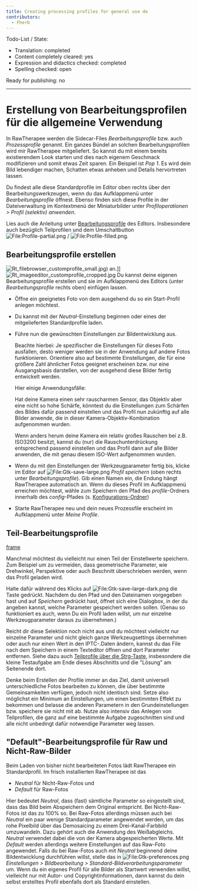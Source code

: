 ```yaml
---
title: Creating processing profiles for general use de
contributors:
  - Fherb
---
```


Todo-List / State:

- Translation: completed
- Content completely cleared: yes
- Expression and didactics checked: completed
- Spelling checked: open

Ready for publishing: no

------------------------------------------------------------------------

# Erstellung von Bearbeitungsprofilen für die allgemeine Verwendung

In RawTherapee werden die Sidecar-Files *Bearbeitungsprofile* bzw. auch
*Prozessprofile* genannt. Ein ganzes Bündel an solchen
Bearbeitungsprofilen wird mir RawTherapee mitgeliefert. So kannst du mit
einem bereits existierendem Look starten und dies nach eigenem Geschmack
modifizieren und somit etwas Zeit sparen. Ein Beispiel ist *Pop 1*. Es
wird dein Bild lebendiger machen, Schatten etwas anheben und Details
hervortreten lassen.

Du findest alle diese Standardprofile im Editor oben rechts über den
Bearbeitungswerkzeugen, wenn du das Aufklappmenü unter
*Bearbeitungsprofile* öffnest. Ebenso finden sich diese Profile in der
Dateiverwaltung im Kontextmenü der Miniaturbilder unter
*Profiloperationen \> Profil (selektiv) anwenden*.

Lies auch die Anleitung unter
[Bearbeitungsprofile](The_Image_Editor_Tab/de#Bearbeitungsprofile.md)
des Editors. Insbesondere auch bezüglich Teilprofilen und dem
Umschaltbutton
![<File:Profile-partial.png>](Profile-partial.png "File:Profile-partial.png")
/
![<File:Profile-filled.png>](Profile-filled.png "File:Profile-filled.png").

## Bearbeitungsprofile erstellen

![](Rt_filebrowser_customprofile_small.jpg "Rt_filebrowser_customprofile_small.jpg"))
an.\]\]
![](Rt_imageeditor_customprofile_cropped.jpg "Rt_imageeditor_customprofile_cropped.jpg")
Du kannst deine eigenen Bearbeitungsprofile erstellen und sie im
Aufklappmenü des Editors (unter *Bearbeitungsprofile* rechts oben)
einfügen lassen.

- Öffne ein geeignetes Foto von dem ausgehend du so ein Start-Profil
  anlegen möchtest.
- Du kannst mit der *Neutral*-Einstellung beginnen oder eines der
  mitgelieferten Standardprofile laden.
- Führe nun die gewünschten Einstellungen zur Bildentwicklung aus.
    
  Beachte hierbei: Je spezifischer die Einstellungen für dieses Foto
  ausfallen, desto weniger werden sie in der Anwendung auf andere Fotos
  funktionieren. Orientiere also auf bestimmte Einstellungen, die für
  eine größere Zahl ähnlicher Fotos geeignet erscheinen bzw. nur eine
  Ausgangsbasis darstellen, von der ausgehend diese Bilder fertig
  entwickelt werden.

  Hier einige Anwendungsfälle:

  Hat deine Kamera einen sehr rauscharmen Sensor, das Objektiv aber eine
  nicht so hohe Schärfe, könntest du die Einstellungen zum Schärfen des
  Bildes dafür passend einstellen und das Profil nun zukünftig auf alle
  Bilder anwende, die in dieser Kamera-Objektiv-Kombination aufgenommen
  wurden.

  Wenn anders herum deine Kamera ein relativ großes Rauschen bei z.B.
  ISO3200 besitzt, kannst du (nur) die Rauschunterdrückung entsprechend
  passend einstellen und das Profil dann auf alle Bilder anwenden, die
  mit genau diesem ISO-Wert aufgenommen wurden.
- Wenn du mit den Einstellungen der Werkzeugparameter fertig bis, klicke
  im Editor auf
  ![<File:Gtk-save-large.png>](Gtk-save-large.png "File:Gtk-save-large.png")
  *Profil speichern* (oben rechts unter *Bearbeitungsprofile*). Gib
  einen Namen ein, die Endung hängt RawTherapee automatisch an. Wenn du
  dieses Profil im Aufklappmenü erreichen möchtest, wähle zum Speichern
  den Pfad des *profile*-Ordners innerhalb des *config*-Pfades (s.
  [Konfigurations-Ordner](File_Paths/de#Konfigurations-Ordner.md))
- Starte RawTherapee neu und dein neues Prozessfile erscheint im
  Aufklappmenü unter *Meine Profile*.

  

## Teil-Bearbeitungsprofile

[frame](image:SelectProfileImportDlg_de_small.png.md)

Manchmal möchtest du vielleicht nur einen Teil der Einstellwerte
speichern. Zum Beispiel um zu vermeiden, dass geometrische Parameter,
wie Drehwinkel, Perspektive oder auch Beschnitt überschrieben werden,
wenn das Profil geladen wird.

Halte dafür während des Klicks auf
![<File:Gtk-save-large-dark.png>](Gtk-save-large-dark.png "File:Gtk-save-large-dark.png")
die Taste gedrückt. Nachdem du den Pfad und den Dateinamen vorgegeben
hast und auf *Speichern* gedrückt hast, öffnet sich eine Dialogbox, in
der du angeben kannst, welche Parameter gespeichert werden sollen.
(Genau so funktioniert es auch, wenn Du ein Profil laden willst, um nur
einzelne Werkzeugparameter daraus zu übernehmen.)

Reicht dir diese Selektion noch nicht aus und du möchtest vielleicht nur
einzelne Parameter und nicht gleich ganze Werkzeugsettings übernehmen
oder auch nur einen Wert in den IPTC-.Daten ändern, kannst du das File
nach dem Speichern in einem Texteditor öffnen und dort Parameter
entfernen. Siehe dazu auch [Teilprofile über die
Strg-Taste](The_Image_Editor_Tab/de#Teilprofile_.C3.BCber_die_Strg-Taste.md),
insbesondere die kleine Testaufgabe am Ende dieses Abschnitts und die
"Lösung" am Seitenende dort.

Denke beim Erstellen der Profile immer an das Ziel, damit universell
unterschiedliche Fotos bearbeiten zu können, die über bestimmte
Gemeinsamkeiten verfügen, jedoch nicht identisch sind. Setze also
möglichst ein Minimum an Einstellungen, um einen bestimmten Effekt zu
bekommen und belasse die anderen Parametern in den Grundeinstellungen
bzw. speichere sie nicht mit ab. Nutze also intensiv das Anlegen von
Teilprofilen, die ganz auf eine bestimmte Aufgabe zugeschnitten sind und
alle nicht unbedingt dafür notwendige Parameter weg lassen.

## "Default"-Bearbeitungsprofile für Raw und Nicht-Raw-Bilder

Beim Laden von bisher nicht bearbeiteten Fotos lädt RawTherapee ein
Standardprofil. Im frisch installierten RawTherapee ist das

- *Neutral* für Nicht-Raw-Fotos und
- *Default* für Raw-Fotos

Hier bedeutet *Neutral*, dass (fast) sämtliche Parameter so eingestellt
sind, dass das Bild beim Abspeichern dem Original entspricht. Bei
Nicht-Raw-Fotos ist das zu 100% so. Bei Raw-Fotos allerdings müssen auch
bei *Neutral* ein paar wenige Standardparameter angewendet werden, um
das rohe Pixelbild über das Demosaicing zu einem Drei-Kanal-Farbbild
umzuwandeln. Dazu gehört auch die Anwendung des Weißabgleichs. *Neutral*
verwendet dabei die von der Kamera abgespeicherten Werte. Mit *Default*
werden allerdings weitere Einstellungen auf das Raw-Foto angewendet.
Falls du bei Raw-Fotos auch mit *Neutral* beginnend deine
Bildentwicklung durchführen willst, stelle das in
![<File:Gtk-preferences.png>](Gtk-preferences.png "File:Gtk-preferences.png")
*Einstellungen \> Bildbearbeitung \>
Standard-Bildverarbeitungsparameter* um. Wenn du ein eigenes Profil für
alle Bilder als Startwert verwenden willst, vielleicht nur mit Autor-
und Copyrightinformationen, dann kannst du dein selbst erstelltes Profil
ebenfalls dort als Standard einstellen.
